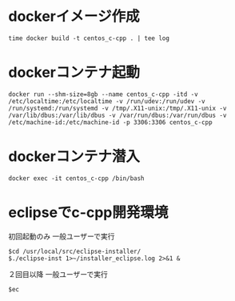 # dockerイメージ作成

```
time docker build -t centos_c-cpp . | tee log
```

# dockerコンテナ起動

```
docker run --shm-size=8gb --name centos_c-cpp -itd -v /etc/localtime:/etc/localtime -v /run/udev:/run/udev -v /run/systemd:/run/systemd -v /tmp/.X11-unix:/tmp/.X11-unix -v /var/lib/dbus:/var/lib/dbus -v /var/run/dbus:/var/run/dbus -v /etc/machine-id:/etc/machine-id -p 3306:3306 centos_c-cpp
```

# dockerコンテナ潜入

```
docker exec -it centos_c-cpp /bin/bash
```

# eclipseでc-cpp開発環境

初回起動のみ
一般ユーザーで実行
```
$cd /usr/local/src/eclipse-installer/
$./eclipse-inst 1>~/installer_eclipse.log 2>&1 &
```

２回目以降
一般ユーザーで実行
```
$ec
```
